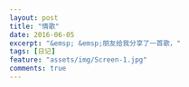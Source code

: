 ```yaml
---
layout: post
title: "情歌"
date: 2016-06-05
excerpt: "&emsp; &emsp;朋友给我分享了一首歌，"
tags: [日记]
feature: "assets/img/Screen-1.jpg"
comments: true
---
```

&emsp; &emsp;

